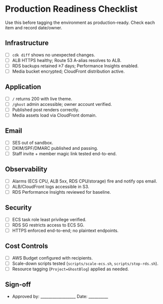 # Production Readiness Checklist

Use this before tagging the environment as production-ready. Check each item and record date/owner.

## Infrastructure
- [ ] `cdk diff` shows no unexpected changes.
- [ ] ALB HTTPS healthy; Route 53 A-alias resolves to ALB.
- [ ] RDS backups retained ≥7 days; Performance Insights enabled.
- [ ] Media bucket encrypted; CloudFront distribution active.

## Application
- [ ] `/` returns 200 with live theme.
- [ ] `/ghost` admin accessible; owner account verified.
- [ ] Published post renders correctly.
- [ ] Media assets load via CloudFront domain.

## Email
- [ ] SES out of sandbox.
- [ ] DKIM/SPF/DMARC published and passing.
- [ ] Staff invite + member magic link tested end-to-end.

## Observability
- [ ] Alarms (ECS CPU, ALB 5xx, RDS CPU/storage) fire and notify ops email.
- [ ] ALB/CloudFront logs accessible in S3.
- [ ] RDS Performance Insights reviewed for baseline.

## Security
- [ ] ECS task role least privilege verified.
- [ ] RDS SG restricts access to ECS SG.
- [ ] HTTPS enforced end-to-end; no plaintext endpoints.

## Cost Controls
- [ ] AWS Budget configured with recipients.
- [ ] Scale-down scripts tested (`scripts/scale-ecs.sh`, `scripts/stop-rds.sh`).
- [ ] Resource tagging (`Project=GhostBlog`) applied as needed.

## Sign-off
- Approved by: __________________  Date: __________

